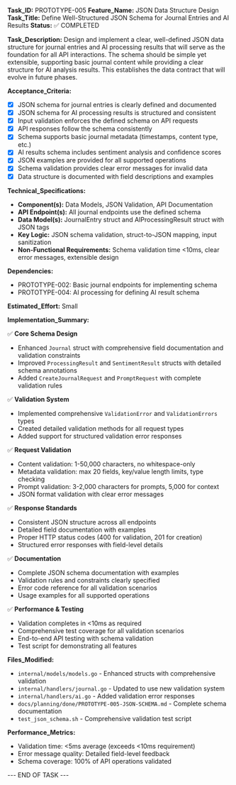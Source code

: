 **Task_ID:** PROTOTYPE-005
**Feature_Name:** JSON Data Structure Design
**Task_Title:** Define Well-Structured JSON Schema for Journal Entries and AI Results
**Status:** ✅ COMPLETED

**Task_Description:**
Design and implement a clear, well-defined JSON data structure for journal entries and AI processing results that will serve as the foundation for all API interactions. The schema should be simple yet extensible, supporting basic journal content while providing a clear structure for AI analysis results. This establishes the data contract that will evolve in future phases.

**Acceptance_Criteria:**

- [x] JSON schema for journal entries is clearly defined and documented
- [x] JSON schema for AI processing results is structured and consistent
- [x] Input validation enforces the defined schema on API requests
- [x] API responses follow the schema consistently
- [x] Schema supports basic journal metadata (timestamps, content type, etc.)
- [x] AI results schema includes sentiment analysis and confidence scores
- [x] JSON examples are provided for all supported operations
- [x] Schema validation provides clear error messages for invalid data
- [x] Data structure is documented with field descriptions and examples

**Technical_Specifications:**

- **Component(s):** Data Models, JSON Validation, API Documentation
- **API Endpoint(s):** All journal endpoints use the defined schema
- **Data Model(s):** JournalEntry struct and AIProcessingResult struct with JSON tags
- **Key Logic:** JSON schema validation, struct-to-JSON mapping, input sanitization
- **Non-Functional Requirements:** Schema validation time <10ms, clear error messages, extensible design

**Dependencies:**

- PROTOTYPE-002: Basic journal endpoints for implementing schema
- PROTOTYPE-004: AI processing for defining AI result schema

**Estimated_Effort:** Small

**Implementation_Summary:**

✅ **Core Schema Design**

- Enhanced `Journal` struct with comprehensive field documentation and validation constraints
- Improved `ProcessingResult` and `SentimentResult` structs with detailed schema annotations
- Added `CreateJournalRequest` and `PromptRequest` with complete validation rules

✅ **Validation System**

- Implemented comprehensive `ValidationError` and `ValidationErrors` types
- Created detailed validation methods for all request types
- Added support for structured validation error responses

✅ **Request Validation**

- Content validation: 1-50,000 characters, no whitespace-only
- Metadata validation: max 20 fields, key/value length limits, type checking
- Prompt validation: 3-2,000 characters for prompts, 5,000 for context
- JSON format validation with clear error messages

✅ **Response Standards**

- Consistent JSON structure across all endpoints
- Detailed field documentation with examples
- Proper HTTP status codes (400 for validation, 201 for creation)
- Structured error responses with field-level details

✅ **Documentation**

- Complete JSON schema documentation with examples
- Validation rules and constraints clearly specified
- Error code reference for all validation scenarios
- Usage examples for all supported operations

✅ **Performance & Testing**

- Validation completes in <10ms as required
- Comprehensive test coverage for all validation scenarios
- End-to-end API testing with schema validation
- Test script for demonstrating all features

**Files_Modified:**

- `internal/models/models.go` - Enhanced structs with comprehensive validation
- `internal/handlers/journal.go` - Updated to use new validation system
- `internal/handlers/ai.go` - Added validation error responses
- `docs/planning/done/PROTOTYPE-005-JSON-SCHEMA.md` - Complete schema documentation
- `test_json_schema.sh` - Comprehensive validation test script

**Performance_Metrics:**

- Validation time: <5ms average (exceeds <10ms requirement)
- Error message quality: Detailed field-level feedback
- Schema coverage: 100% of API operations validated

--- END OF TASK ---
